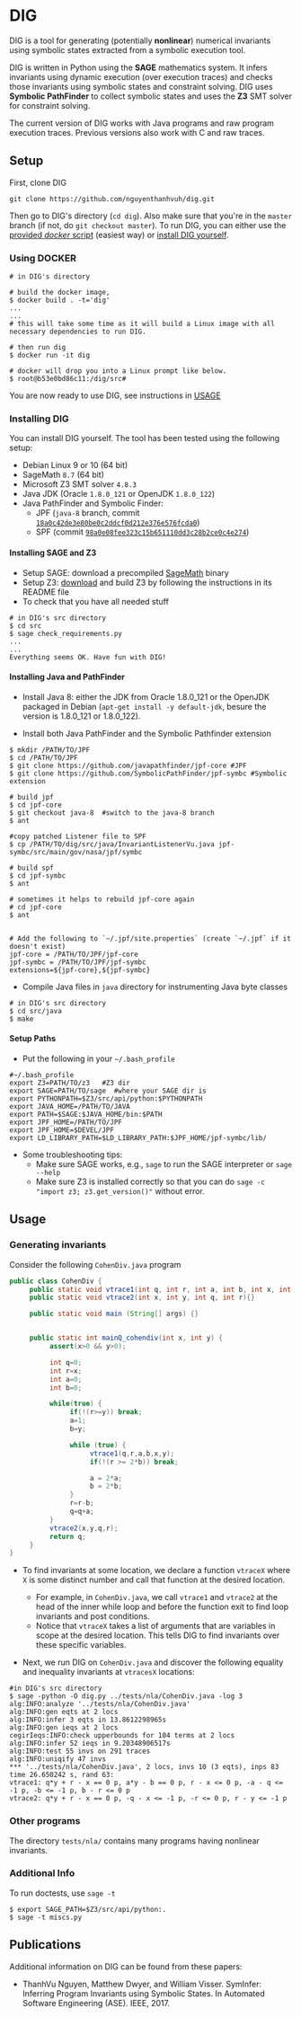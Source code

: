# DIG
DIG is a tool for generating (potentially **nonlinear**) numerical invariants using symbolic states extracted from a symbolic execution tool.

DIG is written in Python using the **SAGE** mathematics system. It infers invariants using dynamic execution (over execution traces) and checks those invariants using symbolic states and constraint solving.
DIG uses **Symbolic PathFinder** to collect symbolic states and uses the **Z3** SMT solver for constraint solving. 

The current version of DIG works with Java programs and raw program execution traces.  Previous versions also work with C and raw traces.


## Setup

First, clone DIG

```shell
git clone https://github.com/nguyenthanhvuh/dig.git
```
Then go to DIG's directory (`cd dig`).  Also make sure that you're in the `master` branch (if not, do `git checkout master`).
To run DIG, you can either use the [provided  *docker* script](#using-docker) (easiest way) or [install DIG yourself](#installing-dig).

### Using DOCKER

```
# in DIG's directory

# build the docker image, 
$ docker build . -t='dig'
... 
... 
# this will take some time as it will build a Linux image with all necessary dependencies to run DIG.  

# then run dig
$ docker run -it dig

# docker will drop you into a Linux prompt like below.
$ root@b53e0bd86c11:/dig/src# 
```

You are now ready to use DIG, see instructions in [USAGE](##usage)

### Installing DIG

You can install DIG yourself.  The tool has been tested using the following setup:

* Debian Linux 9 or 10 (64 bit)
* SageMath `8.7` (64 bit)
* Microsoft Z3 SMT solver `4.8.3`
* Java JDK (Oracle `1.8.0_121` or OpenJDK `1.8.0_122`)
* Java PathFinder and Symbolic Finder: 
  * JPF (`java-8` branch, commit [`18a0c42de3e80be0c2ddcf0d212e376e576fcda0`](https://github.com/javapathfinder/jpf-core/commit/18a0c42de3e80be0c2ddcf0d212e376e576fcda0))
  * SPF (commit [`98a0e08fee323c15b651110dd3c28b2ce0c4e274`](https://github.com/SymbolicPathFinder/jpf-symbc/commit/98a0e08fee323c15b651110dd3c28b2ce0c4e274))



#### Installing SAGE and Z3
* Setup SAGE: download a precompiled [SageMath](http://mirrors.mit.edu/sage/linux/64bit/index.html) binary
* Setup Z3: [download](https://github.com/Z3Prover/z3/releases) and build Z3 by following the instructions in its README file 
* To check that you have all needed stuff

```shell
# in DIG's src directory
$ cd src
$ sage check_requirements.py
...
...
Everything seems OK. Have fun with DIG!
```

#### Installing Java and PathFinder
* Install Java 8: either the JDK from Oracle 1.8.0_121 or the OpenJDK packaged in Debian (`apt-get install -y default-jdk`, besure the version is 1.8.0_121 or 1.8.0_122).

* Install both Java PathFinder and the Symbolic Pathfinder extension

```shell
$ mkdir /PATH/TO/JPF
$ cd /PATH/TO/JPF
$ git clone https://github.com/javapathfinder/jpf-core #JPF
$ git clone https://github.com/SymbolicPathFinder/jpf-symbc #Symbolic extension

# build jpf
$ cd jpf-core
$ git checkout java-8  #switch to the java-8 branch
$ ant

#copy patched Listener file to SPF
$ cp /PATH/TO/dig/src/java/InvariantListenerVu.java jpf-symbc/src/main/gov/nasa/jpf/symbc

# build spf
$ cd jpf-symbc
$ ant

# sometimes it helps to rebuild jpf-core again
# cd jpf-core
$ ant


# Add the following to `~/.jpf/site.properties` (create `~/.jpf` if it doesn't exist)
jpf-core = /PATH/TO/JPF/jpf-core
jpf-symbc = /PATH/TO/JPF/jpf-symbc
extensions=${jpf-core},${jpf-symbc}
```

* Compile Java files in `java` directory for instrumenting Java byte classes

```shell
# in DIG's src directory
$ cd src/java
$ make
```



#### Setup Paths

* Put the following in your `~/.bash_profile`

```shell
#~/.bash_profile
export Z3=PATH/TO/z3   #Z3 dir
export SAGE=PATH/TO/sage  #where your SAGE dir is
export PYTHONPATH=$Z3/src/api/python:$PYTHONPATH
export JAVA_HOME=/PATH/TO/JAVA
export PATH=$SAGE:$JAVA_HOME/bin:$PATH
export JPF_HOME=/PATH/TO/JPF
export JPF_HOME=$DEVEL/JPF
export LD_LIBRARY_PATH=$LD_LIBRARY_PATH:$JPF_HOME/jpf-symbc/lib/
```

* Some troubleshooting tips:
  *  Make sure SAGE works, e.g., `sage` to run the SAGE interpreter or `sage --help`
  *  Make sure Z3 is installed correctly so that you can do `sage -c "import z3; z3.get_version()"` without error.


## Usage

### Generating invariants

Consider the following `CohenDiv.java` program

```java
public class CohenDiv {
     public static void vtrace1(int q, int r, int a, int b, int x, int y){}
     public static void vtrace2(int x, int y, int q, int r){}

     public static void main (String[] args) {}


     public static int mainQ_cohendiv(int x, int y) {
          assert(x>0 && y>0);

          int q=0;
          int r=x;
          int a=0;
          int b=0;

          while(true) {
               if(!(r>=y)) break;
               a=1;
               b=y;

               while (true) {
                    vtrace1(q,r,a,b,x,y);
                    if(!(r >= 2*b)) break;

                    a = 2*a;
                    b = 2*b;
               }
               r=r-b;
               q=q+a;
          }
          vtrace2(x,y,q,r);
          return q;
     }
}
```

* To find invariants at some location, we declare a function `vtraceX` where `X` is some distinct number and call that function at the desired location.
  * For example, in `CohenDiv.java`,  we call `vtrace1` and `vtrace2` at the head of the inner while loop and before the function exit to find loop invariants and post conditions. 
  * Notice that `vtraceX` takes a list of arguments that are variables in scope at the desired location. This tells DIG to find invariants over these specific variables.

* Next, we run DIG on `CohenDiv.java` and discover the following equality and inequality invariants at `vtracesX` locations:

```
#in DIG's src directory
$ sage -python -O dig.py ../tests/nla/CohenDiv.java -log 3
alg:INFO:analyze '../tests/nla/CohenDiv.java'
alg:INFO:gen eqts at 2 locs
alg:INFO:infer 3 eqts in 13.8612298965s
alg:INFO:gen ieqs at 2 locs
cegirIeqs:INFO:check upperbounds for 104 terms at 2 locs
alg:INFO:infer 52 ieqs in 9.20348906517s
alg:INFO:test 55 invs on 291 traces
alg:INFO:uniqify 47 invs
*** '../tests/nla/CohenDiv.java', 2 locs, invs 10 (3 eqts), inps 83 time 26.650242 s, rand 63:
vtrace1: q*y + r - x == 0 p, a*y - b == 0 p, r - x <= 0 p, -a - q <= -1 p, -b <= -1 p, b - r <= 0 p
vtrace2: q*y + r - x == 0 p, -q - x <= -1 p, -r <= 0 p, r - y <= -1 p
```



### Other programs
The directory `tests/nla/` contains many programs having nonlinear invariants.

### Additional Info
To run doctests, use `sage -t`
```
$ export SAGE_PATH=$Z3/src/api/python:.
$ sage -t miscs.py
```

## Publications ##
Additional information on DIG can be found from these papers:

* ThanhVu Nguyen, Matthew Dwyer, and William Visser. SymInfer: Inferring Program Invariants using Symbolic States. In Automated Software Engineering (ASE). IEEE, 2017.


